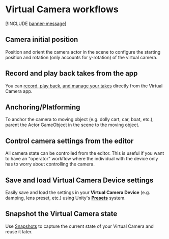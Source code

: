 # Virtual Camera workflows

[!INCLUDE [banner-message](banner-message.md)]

## Camera initial position

Position and orient the camera actor in the scene to configure the starting position and rotation (only accounts for y-rotation) of the virtual camera.

## Record and play back takes from the app

You can [record, play back, and manage your takes](virtual-camera-record-play-takes.md) directly from the Virtual Camera app.

## Anchoring/Platforming

To anchor the camera to moving object (e.g. dolly cart, car, boat, etc.), parent the Actor GameObject in the scene to the moving object.

## Control camera settings from the editor

All camera state can be controlled from the editor. This is useful if you want to have an "operator" workflow where the individual with the device only has to worry about controlling the camera.

## Save and load Virtual Camera Device settings

Easily save and load the settings in your **Virtual Camera Device** (e.g. damping, lens preset, etc.) using Unity's **[Presets](https://docs.unity3d.com/Manual/Presets.html)** system.

## Snapshot the Virtual Camera state

Use [Snapshots](virtual-camera-snapshots.md) to capture the current state of your Virtual Camera and reuse it later.
